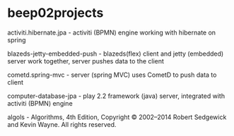 beep02projects
==============
activiti.hibernate.jpa         - activiti (BPMN) engine working with hibernate on spring


blazeds-jetty-embedded-push    - blazeds(flex) client and jetty (embedded) server work together, server pushes data to the client


cometd.spring-mvc              - server (spring MVC) uses CometD to push data to client


computer-database-jpa          - play 2.2 framework (java) server, integrated with activiti (BPMN) engine


algols                         - Algorithms, 4th Edition, Copyright © 2002–2014 Robert Sedgewick and Kevin Wayne. All rights reserved. 


